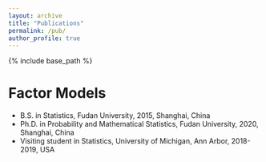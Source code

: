 ```yaml
---
layout: archive
title: "Publications"
permalink: /pub/
author_profile: true
---
```


{% include base_path %}

Factor Models
======
* B.S. in Statistics, Fudan University, 2015, Shanghai, China
* Ph.D. in Probability and Mathematical Statistics, Fudan University, 2020, Shanghai, China
* Visiting student in Statistics, University of Michigan, Ann Arbor, 2018-2019, USA